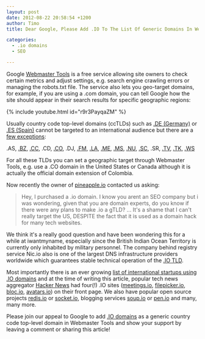 ```yaml
---
layout: post
date: 2012-08-22 20:58:54 +1200
author: Timo
title: Dear Google, Please Add .IO To The List Of Generic Domains In Webmaster Tools

categories:
  - .io domains
  - SEO

---
```


Google [Webmaster Tools](http://google.com/webmastertools) is a free service allowing site owners to check certain metrics and adjust settings, e.g. search engine crawling errors or managing the robots.txt file. The service also lets you geo-target domains, for example, if you are using a .com domain, you can tell Google how the site should appear in their search results for specific geographic regions:

{% include youtube.html id="r9r3PayqaZM" %}

Usually country code top-level domains (ccTLDs) such as [.DE (Germany)](https://iwantmyname.com/domains/de-german-domain-name-registration-for-germany) or [.ES (Spain)](https://iwantmyname.com/domains/es-spanish-domain-name-registration-for-spain) cannot be targeted to an international audience but there are a [few exceptions](http://support.google.com/webmasters/bin/answer.py?hl=en&answer=1347922):

.AS, [.BZ](https://iwantmyname.com/domains/bz-belizean-domain-name-registration-for-belize), [.CC](https://iwantmyname.com/domains/cc-domain-name-registration-for-cocos-keeling-islands), .CD, [.CO](https://iwantmyname.com/domains/co-colombian-domain-name-registration-for-colombia), .DJ, [.FM](https://iwantmyname.com/domains/fm-domain-name-registration-for-federated-states-of-micronesia), [.LA](https://iwantmyname.com/domains/la-lao-domain-name-registration-for-laos), [.ME](https://iwantmyname.com/domains/me-montenegrean-domain-name-registration-for-montenegro), [.MS](https://iwantmyname.com/domains/ms-domain-name-registration-for-montserrat), [.NU](https://iwantmyname.com/domains/nu-domain-name-registration-for-niue), [.SC](https://iwantmyname.com/domains/sc-seychellois-domain-name-registration-for-seychelles), .SR, [.TV](https://iwantmyname.com/domains/tv-tuvaluan-domain-name-registration-for-tuvalu), [.TK](https://iwantmyname.com/domains/tk-tokelauan-domain-name-registration-for-tokelau), [.WS](https://iwantmyname.com/domains/ws-samoan-domain-name-registration-for-western-samoa)

For all these TLDs you can set a geographic target through Webmaster Tools, e.g. use a .CO domain in the United States or Canada although it is actually the official domain extension of Colombia. 

Now recently the owner of [pineapple.io](http://pineapple.io) contacted us asking:

> Hey, I purchased a .io domain. I know you arent an SEO company but i was wondering, given that you are domain experts, do you know if there were any plans to make .io a gTLD? ... It's a shame that I can't really target the US, DESPITE the fact that it is used as a domain hack for many tech websites.

We think it's a really good question and have been wondering this for a while at iwantmyname, especially since the British Indian Ocean Territory is currently only inhabited by military personnel. The company behind registry service Nic.io also is one of the largest DNS infrastructure providers worldwide which guarantees stable technical operation of the [.IO TLD](https://iwantmyname.com/domains/io-domain-name-registration-for-british-indian-ocean-territory).

Most importantly there is an ever growing [list of international startups using .IO domains](http://www.quora.com/Which-companies-use-io-domains) and at the time of writing this article, popular tech news aggregator [Hacker News](http://news.ycombinator.com) had four(!) .IO sites ([meetings.io](http://meetings.io), [filepicker.io](http://filepicker.io), [bloc.io](http://bloc.io), [avatars.io](http://avatars.io)) on their front page. We also have popular open source projects [redis.io](http://redis.io) or [socket.io](http://socket.io), blogging services [soup.io](http://soup.io) or [pen.io](http://pen.io) and many, many more.

Please join our appeal to Google to add [.IO domains](https://iwantmyname.com/domains/io-domain-name-registration-for-british-indian-ocean-territory) as a generic country code top-level domain in Webmaster Tools and show your support by leaving a comment or sharing this article!
